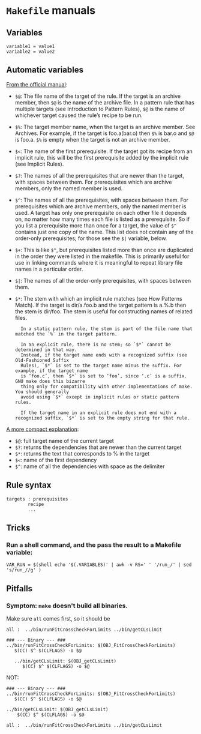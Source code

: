 # `Makefile` manuals


## Variables

~~~~
variable1 = value1
variable2 = value2
~~~~

## Automatic variables

[From the official manual][autovar1]:

- `$@`: The file name of the target of the rule. If the target is an archive member, then
        `$@` is the name of the archive file. In a pattern rule that has multiple targets (see
        Introduction to Pattern Rules), `$@` is the name of whichever target caused the rule’s
        recipe to be run.

- `$%`: The target member name, when the target is an archive member. See Archives. For
        example, if the target is foo.a(bar.o) then `$%` is bar.o and `$@` is foo.a. `$%` is empty
        when the target is not an archive member.

- `$<`: The name of the first prerequisite. If the target got its recipe from an implicit
        rule, this will be the first prerequisite added by the implicit rule (see Implicit Rules).

- `$?`: The names of all the prerequisites that are newer than the target, with spaces
        between them. For prerequisites which are archive members, only the named member is used.

- `$^`: The names of all the prerequisites, with spaces between them. For prerequisites
        which are archive members, only the named member is used. A target has only
        one prerequisite on each other file it depends on, no matter how many times each file is
        listed as a prerequisite. So if you list a prerequisite more than once for a target, the
        value of `$^` contains just one copy of the name. This list does not contain any of the
        order-only prerequisites; for those see the `$|` variable, below.

- `$+`: This is like `$^`, but prerequisites listed more than once are duplicated in the
        order they were listed in the makefile. This is primarily useful for use in linking
        commands where it is meaningful to repeat library file names in a particular order.

- `$|`: The names of all the order-only prerequisites, with spaces between them.

- `$*`: The stem with which an implicit rule matches (see How Patterns Match). If the
        target is dir/a.foo.b and the target pattern is a.%.b then the stem is dir/foo. The stem
        is useful for constructing names of related files.

        In a static pattern rule, the stem is part of the file name that matched the `%` in the target pattern.

        In an explicit rule, there is no stem; so `$*` cannot be determined in that way.
        Instead, if the target name ends with a recognized suffix (see Old-Fashioned Suffix
        Rules), `$*` is set to the target name minus the suffix. For example, if the target name
        is ‘foo.c’, then `$*` is set to ‘foo’, since ‘.c’ is a suffix. GNU make does this bizarre
        thing only for compatibility with other implementations of make. You should generally
        avoid using `$*` except in implicit rules or static pattern rules.
        
        If the target name in an explicit rule does not end with a recognized suffix, `$*` is set to the empty string for that rule. 


[A more compact explanation][autovar2]:

- `$@`: full target name of the current target
- `$?`: returns the dependencies that are newer than the current target
- `$*`: returns the text that corresponds to % in the target
- `$<`: name of the first dependency
- `$^`: name of all the dependencies with space as the delimiter

## Rule syntax

~~~
targets : prerequisites
        recipe
        ...
~~~


## Tricks

### Run a shell command, and the pass the result to a Makefile variable:


~~~~
VAR_RUN = $(shell echo '$(.VARIABLES)' | awk -v RS=' ' '/run_/' | sed 's/run_//g' )
~~~~


## Pitfalls
 

### Symptom: `make` doesn't build all binaries.

Make sure `all` comes first, so it should be

~~~~
all :  ../bin/runFitCrossCheckForLimits ../bin/getCLsLimit

### --- Binary --- ###
../bin/runFitCrossCheckForLimits: $(OBJ_FitCrossCheckForLimits)
   $(CC) $^ $(CLFLAGS) -o $@

   ../bin/getCLsLimit: $(OBJ_getCLsLimit)
      $(CC) $^ $(CLFLAGS) -o $@

~~~~

NOT:

~~~~
### --- Binary --- ###
../bin/runFitCrossCheckForLimits: $(OBJ_FitCrossCheckForLimits)
   $(CC) $^ $(CLFLAGS) -o $@

../bin/getCLsLimit: $(OBJ_getCLsLimit)
    $(CC) $^ $(CLFLAGS) -o $@

all :  ../bin/runFitCrossCheckForLimits ../bin/getCLsLimit
~~~~

[autovar1]: https://www.gnu.org/software/make/manual/html_node/Automatic-Variables.html 
[autovar2]: http://opensourceforu.com/2012/06/gnu-make-in-detail-for-beginners/
